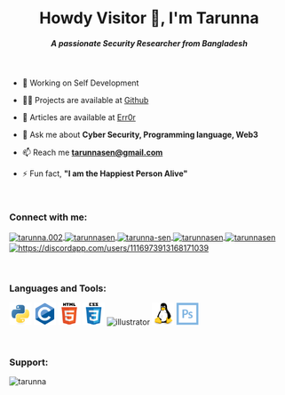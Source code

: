 <h1 align="center">Howdy Visitor 👋, I'm Tarunna</h1>
<h5 align="center">A passionate Security Researcher from Bangladesh</h5>
<br>

- 🔭 Working on Self Development

- 👨‍💻 Projects are available at [Github](https://github.com/T4RUNN4)

- 📝 Articles are available at [Err0r](https://t4runn4.github.io/err0r.github.io)

- 💬 Ask me about **Cyber Security, Programming language, Web3**

- 📫 Reach me **tarunnasen@gmail.com**

- ⚡ Fun fact, **"I am the Happiest Person Alive"**

<br>
<h3 align="left">Connect with me:</h3>
<p align="left">
<a href="https://web.facebook.com/tarunna.002" target="_blank"> <img align="center" src="https://raw.githubusercontent.com/rahuldkjain/github-profile-readme-generator/master/src/images/icons/Social/facebook.svg" alt="tarunna.002" height="30" width="40"/> </a>
<a href="https://www.instagram.com/tarunnasen/" target="_blank"> <img align="center" src="https://raw.githubusercontent.com/rahuldkjain/github-profile-readme-generator/master/src/images/icons/Social/instagram.svg" alt="tarunnasen" height="30" width="40"/> </a>
<a href="http://www.linkedin.com/in/tarunna-sen" target="_blank"> <img align="center" src="https://raw.githubusercontent.com/rahuldkjain/github-profile-readme-generator/master/src/images/icons/Social/linked-in-alt.svg" alt="tarunna-sen" height="30" width="40"/> </a>
<a href="https://twitter.com/tarunnasen" target="_blank"> <img align="center" src="https://raw.githubusercontent.com/rahuldkjain/github-profile-readme-generator/master/src/images/icons/Social/twitter.svg" alt="tarunnasen" height="30" width="40"/> </a>
<a href="https://youtube.com/@TarunnaSen" target="_blank"> <img align="center" src="https://raw.githubusercontent.com/rahuldkjain/github-profile-readme-generator/master/src/images/icons/Social/youtube.svg" alt="tarunnasen" height="30" width="40"/> </a>
<a href="https://discordapp.com/users/1116973913168171039" target="blank"> <img align="center" src="https://raw.githubusercontent.com/rahuldkjain/github-profile-readme-generator/master/src/images/icons/Social/discord.svg" alt="https://discordapp.com/users/1116973913168171039" height="30" width="40"/> </a>
</p>

<br>
<h3 align="left">Languages and Tools:</h3>
<p align="left">
  <img src="https://raw.githubusercontent.com/devicons/devicon/master/icons/python/python-original.svg" alt="python" width="40" height="40"/>
  <img src="https://raw.githubusercontent.com/devicons/devicon/master/icons/c/c-original.svg" alt="c" width="40" height="40"/>
  <img src="https://raw.githubusercontent.com/devicons/devicon/master/icons/html5/html5-original-wordmark.svg" alt="html5" width="40" height="40"/>
  <img src="https://raw.githubusercontent.com/devicons/devicon/master/icons/css3/css3-original-wordmark.svg" alt="css3" width="40" height="40"/>
  <img src="https://www.vectorlogo.zone/logos/adobe_illustrator/adobe_illustrator-icon.svg" alt="illustrator" width="40" height="40"/>
  <img src="https://raw.githubusercontent.com/devicons/devicon/master/icons/linux/linux-original.svg" alt="linux" width="40" height="40"/>
  <img src="https://raw.githubusercontent.com/devicons/devicon/master/icons/photoshop/photoshop-line.svg" alt="photoshop" width="40" height="40"/>
</p>

<br>
<h3 align="left">Support:</h3>
<p><a href="https://www.buymeacoffee.com/tarunna"> <img align="left" src="https://cdn.buymeacoffee.com/buttons/v2/default-yellow.png" height="50" width="210" alt="tarunna" /></a></p><br><br>
